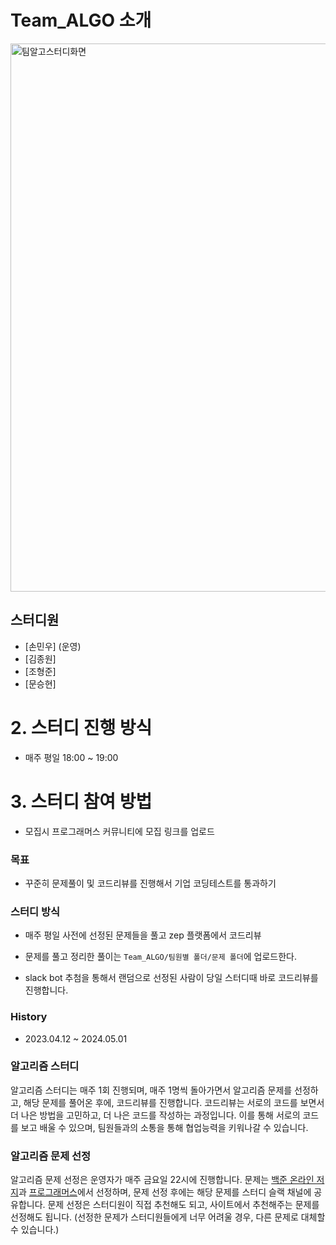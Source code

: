# Team_ALGO 소개

<img width="877" alt="팀알고스터디화면" src="https://github.com/MarkSon-42/Team_ALGO/assets/84828274/4bb2947f-48fb-429a-a572-49ae44abe509">

## 스터디원

- [손민우] (운영)
- [김종원]
- [조형준]
- [문승현]

# 2. 스터디 진행 방식
- 매주 평일 18:00 ~ 19:00


# 3. 스터디 참여 방법
- 모집시 프로그래머스 커뮤니티에 모집 링크를 업로드


### 목표
- 꾸준히 문제풀이 및 코드리뷰를 진행해서 기업 코딩테스트를 통과하기

### 스터디 방식
- 매주 평일 사전에 선정된 문제들을 풀고 zep 플랫폼에서 코드리뷰

- 문제를 풀고 정리한 풀이는 `Team_ALGO/팀원별 폴더/문제 폴더`에 업로드한다.

- slack bot 추첨을 통해서 랜덤으로 선정된 사람이 당일 스터디때 바로 코드리뷰를 진행합니다.

### History
- 2023.04.12 ~ 2024.05.01





### 알고리즘 스터디

알고리즘 스터디는 매주 1회 진행되며, 매주 1명씩 돌아가면서 알고리즘 문제를 선정하고, 해당 문제를 풀어온 후에, 코드리뷰를 진행합니다. 코드리뷰는 서로의 코드를 보면서 더 나은 방법을 고민하고, 더 나은 코드를 작성하는 과정입니다. 이를 통해 서로의 코드를 보고 배울 수 있으며, 팀원들과의 소통을 통해 협업능력을 키워나갈 수 있습니다.

### 알고리즘 문제 선정

알고리즘 문제 선정은 운영자가 매주 금요일 22시에 진행합니다.
문제는 [백준 온라인 저지](https://www.acmicpc.net/)과 [프로그래머스](https://programmers.co.kr/)에서 선정하며, 문제 선정 후에는 해당 문제를 스터디 슬랙 채널에 공유합니다. 문제 선정은 스터디원이 직접 추천해도 되고, 사이트에서 추천해주는 문제를 선정해도 됩니다. (선정한 문제가 스터디원들에게 너무 어려울 경우, 다른 문제로 대체할 수 있습니다.)
